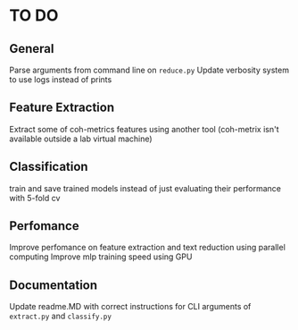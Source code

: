 # TO DO

## General
Parse arguments from command line on `reduce.py`
Update verbosity system to use logs instead of prints 

## Feature Extraction
Extract some of coh-metrics features using another tool (coh-metrix isn't available outside a lab virtual machine)

## Classification
train and save trained models instead of just evaluating their performance with 5-fold cv

## Perfomance
Improve perfomance on feature extraction and text reduction using parallel computing
Improve mlp training speed using GPU

## Documentation
Update readme.MD with correct instructions for CLI arguments of `extract.py` and `classify.py`